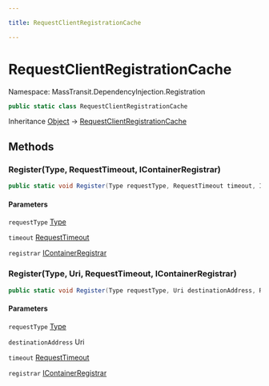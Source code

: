 ```yaml
---

title: RequestClientRegistrationCache

---
```


# RequestClientRegistrationCache

Namespace: MassTransit.DependencyInjection.Registration

```csharp
public static class RequestClientRegistrationCache
```

Inheritance [Object](https://learn.microsoft.com/en-us/dotnet/api/system.object) → [RequestClientRegistrationCache](../masstransit-dependencyinjection-registration/requestclientregistrationcache)

## Methods

### **Register(Type, RequestTimeout, IContainerRegistrar)**

```csharp
public static void Register(Type requestType, RequestTimeout timeout, IContainerRegistrar registrar)
```

#### Parameters

`requestType` [Type](https://learn.microsoft.com/en-us/dotnet/api/system.type)<br/>

`timeout` [RequestTimeout](../../masstransit-abstractions/masstransit/requesttimeout)<br/>

`registrar` [IContainerRegistrar](../masstransit-configuration/icontainerregistrar)<br/>

### **Register(Type, Uri, RequestTimeout, IContainerRegistrar)**

```csharp
public static void Register(Type requestType, Uri destinationAddress, RequestTimeout timeout, IContainerRegistrar registrar)
```

#### Parameters

`requestType` [Type](https://learn.microsoft.com/en-us/dotnet/api/system.type)<br/>

`destinationAddress` Uri<br/>

`timeout` [RequestTimeout](../../masstransit-abstractions/masstransit/requesttimeout)<br/>

`registrar` [IContainerRegistrar](../masstransit-configuration/icontainerregistrar)<br/>
